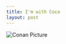 ```yaml
--- 
title: I'm with Coco
layout: post
---
```

![Conan Picture](http://amerine.net/images/conan03.jpg "I'm with Coco")
